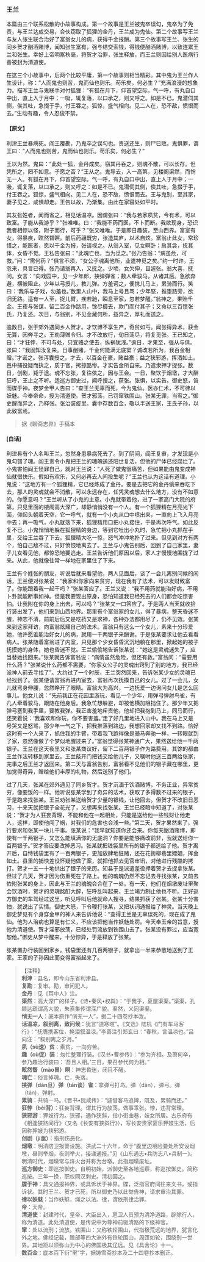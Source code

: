 <script type="text/javascript">
    var head = document.getElementsByTagName('head')[0];
    cssURL = '/public/liao.css';
    linkTag = document.createElement('link');
    linkTag.href = cssURL;
    linkTag.setAttribute('type','text/css');
    linkTag.setAttribute('rel','stylesheet');
    head.appendChild(linkTag);
</script>
### 王兰

本篇由三个联系松散的小故事构成。第一个故事是王兰被鬼卒误勾，鬼卒为了免责，与王兰达成交易，合伙窃取了狐狸的金丹，王兰成为鬼仙。第二个故事写王兰与友人张生联合治好了富翁女儿的病，获得千金报酬。第三个故事写王兰、张生的同乡贺才酗酒赌博，闻知张生富有，强与结交索钱，得钱便酗酒赌博，以致连累王兰和张生。幸好上帝明察秋毫，将贺才治罪，张生释放，而王兰则因给别人医病行善被封为清道使。

在这三个小故事中，后两个比较平庸，第一个故事则相当精彩。其中鬼为王兰作人生设计，称：“人而鬼也则苦，鬼而仙也则乐。苟乐矣，何必生？”充满浪漫的想象力。描写王兰与鬼联手对付狐狸：“有狐在月下，仰首望空际，气一呼，有丸自口中出，直上入于月中；一吸，辄复落，以口承之，则又呼之。如是不已。鬼潜伺其侧，俟其吐，急掇于手，付王吞之。狐惊，盛气相向。见二人在，恐不敌，愤恨而去。”生动有趣，令人忍俊不禁。

#### 【原文】
<section>

利津王兰暴病死。阎王覆勘，乃鬼卒之误勾也。责送还生，则尸已败。鬼惧罪，谓王曰：“人而鬼也则苦，鬼而仙也则乐。苟乐矣，何必生？”

王以为然。鬼曰：“此处一狐，金丹成矣。窃其丹吞之，则魂不散，可以长存。但凭所之，罔不如意。子愿之否？”王从之。鬼导去，入一高第，见楼阁渠然，而悄无一人。有狐在月下，仰首望空际。气一呼，有丸自口中出，直上人于月中；一吸，辄复落，以口承之，则又呼之：如是不已。鬼潜伺其侧，俟其吐，急掇于手，付王吞之。狐惊，盛气相向。见二人在，恐不敌，愤恨而去。王与鬼别，至其家，妻子见之，咸惧却走。王告以故，乃渐集。由此在家寝处如平时。

其友张姓者，闻而省之，相见话温凉。因谓张曰：“我与若家夙贫，今有术，可以致富。子能从我游乎？”张唯唯。曰：“我能不药而医，不卜而断。我欲现身，恐识我者相惊以怪，附子而行，可乎？”张又唯唯。于是即日趣装，至山西界。富室有女，得暴疾，眩然瞀瞑。前后药禳既穷，张造其庐，以术自炫。富翁止此女，常珍惜之，能医者，愿以千金为报，张请视之。从翁入室，见女瞑卧；启其衾，抚其体，女昏不觉。王私告张曰：“此魂亡也，当为觅之。”张乃告翁：“病虽危，可救。”问：“需何药？”俱言不须，“女公子魂离他所，业遣神觅之矣。”约一时许，王忽来，具言已得。张乃请翁再入，又抚之。少顷，女欠伸，目遽张。翁大喜，抚问。女言：“向戏园中，见一少年郎，挟弹弹雀；数人牵骏马，从诸其后。急欲奔避，横被阻止。少年以弓授儿，教儿弹。方羞诃之，便携儿马上，累骑而行。笑曰：‘我乐与子戏，勿羞也。’数里人山中，我马上号且骂；少年怒，推堕路旁，欲归无路。适有一人至，捉儿臂，疾若驰，瞬息至家，忽若梦醒。”翁神之，果贻千金。王夜与张谋，留二百金作路用，馀尽摄去，款门而付其子；又命以三百馈张氏，乃复还。次日，与翁别，不见金藏何所，益异之，厚礼而送之。

逾数日，张于郊外遇同乡人贺才。才饮博不享生产，奇贫如丐。闻张得异术，获金无算，因奔寻之。王劝薄赠令归。才不改放行，旬日荡尽，将复觅张。王已知之，曰：“才狂悖，不可与处，只宜赂之使去，纵祸犹浅。”逾日，才果至，强从与俱。张曰：“我固知汝复来。日事酗赌，千金何能满无底窦？诚改若所为，我百金相赠。”才诺之。张泻囊授之。才去，以百金在豪，赌益豪；益之狭邪游，挥洒如土。邑中捕役疑而执之，质于官，拷掠酷惨。才实告金所自来。乃遣隶押才捉张。数日，创剧，毙于途。魂不忘张，复往依之，因与王会。一日，聚饮于烟墩，才大醉狂呼，王止之不听。适巡方御史过，闻呼搜之，获张。张惧，以实告。御史怒，笞而牒于神。夜梦金甲人告曰：“查王兰无辜而死，今为鬼仙。医亦仁术，不可律以妖魅。今奉帝命，授为清道使。贺才邪荡，已罚窜铁围山。张某无罪，当宥之。”御史醒而异之，乃释张。张治装旋里。囊中存数百金，敬以半送王家，王氏子孙，以此致富焉。

</section>

> 据《聊斋志异》手稿本

#### [白话]
<aside>

利津县有个人名叫王兰，忽然身患暴病死去了。到了阴间，阎王复审，才发现是小鬼勾错了魂。阎王责令小鬼把王兰的魂魄送还阳世复活，但他的尸体已经腐烂了。小鬼害怕阎王怪罪自己，就对王兰说：“人死了做鬼很痛苦，但如果能由鬼变成神仙就很快乐。假如有欢乐，又何必再去人间投生呢？”王兰也认为这话有道理。小鬼说：“这地方有一个狐狸精，它已经炼成了金丹。要是去把它的金丹偷来吞吃下去，那人的灵魂就会不消散，可以永远存在，任凭灵魂想去什么地方，没有不如意的。你愿意吗？”王兰听从了小鬼的主意。小鬼就带着他，进了一家高门大院的府第，只见里面的楼阁高大深广，却静悄悄没有一个人。有一个狐狸精在月亮光下面，仰起头朝着天空，它一呼气，就有一个小丸从口中喷出来，一直向上飞入月亮中去；再一吸气，小丸就落下来，狐狸精用口把小丸接住，于是再次呼气。如此反复不已。小鬼悄悄地躲在狐狸精的身边，等到它吐出小丸时，急忙把小丸抓在手里，交给王兰吞了下去。狐狸精大吃一惊，怒气冲冲地扑了过来。但见到对方有两个，怕自己敌不过，只好愤恨地离去了。王兰与小鬼告别后，回到了自己家里，妻子儿女看见他，都惊恐地要逃走。王兰告诉他们原因以后，家人才慢慢地围拢了过来。从此，他就像往常一样地在家里住了下来。

王兰有个姓张的朋友，听说后就来看望他，两人见面后，谈了一会儿离别问候的闲话，王兰便对张某说：“我家和你家向来贫穷，现在我有了法术，可以发财致富了。你能跟着我一起干吗？”张某答应了。王兰又说：“我不用药就能治好病，不用卜卦就能断事如神。但是我要现出原身，恐怕知道我已经死去的人们都会吃惊害怕。让我附在你的身上出去，可以吗？”张某又一口答应了。于是两人当天就收拾行装出发了，他们来到山西地界。那里有个富翁家的女儿，得了暴病，整天昏迷不醒，神志不清，前前后后又是吃药又是求神，各种办法都用尽了，仍不见效。张某来到这家拜访，向富翁炫耀自己的法术。富翁只有这么一个女儿，素来十分珍爱她，他许愿谁能治好女儿的病，就用一千两银子来酬谢。于是张某要求让他去看看病人。张某随着富翁进了内室，只见那个少女昏昏沉沉地躺在那里，掀起她的被子抚摸她的身体，她也昏迷不觉。王兰偷偷地告诉张某说：“她这是灵魂迷失了，应当替她找回来。”张某就告诉富翁说：“病情虽然危险，但还有救。”富翁问：“需要用什么药？”张某说什么药都不需要，“你家女公子的灵魂出窍到了别的地方，我已经派神人前去寻找了”。大约过了一个时辰，王兰突然回来，告诉张某少女的灵魂已经找到了。张某便请富翁再进内室去，富翁再次抚摸自己的女儿。过了一会儿，女儿就弯身伸腰，忽然睁开了眼睛。富翁大为高兴，一边抚爱一边询问女儿是怎么回事儿。他女儿说：“先前我正在花园里游玩，看见一个少年，用弹弓弹射鸟雀，有几人牵着骏马，跟随在他身后。我急忙想躲避，却被他横加阻挡住了。那少年又把弹弓塞到我手里，要教我弹。我正害羞地斥责他，他却把我抱到马上，同马而行，还笑着说：‘我喜欢和你玩，你不要害羞。’走了好几里地进入山中。我在马上又是号哭又是怒骂，那少年一气之下，把我推落到路边，我想回家却又找不到路。恰好这时有一个人来了，抓住我的手臂，带着我飞跑得像是骑马奔驰一样，一转眼就到了家，忽然像做了个梦似地醒过来了。”富翁觉得张某神通广大，果然送给他一千两银子。王兰在这天夜里又和张某商议好，留下二百两银子作为路费用，其馀的都由王兰作法转移到家里去。王兰敲开门把钱交给他儿子，又嘱咐他送三百两给张家，完事之后王兰才返回来。第二天与富翁告别，富翁看不见他们的银子藏在哪里，更加觉得奇异，赠给他们丰厚的礼物，然后送别了他们。

过了几天，张某在郊外遇见了同乡贺才。贺才沉湎于饮酒赌博，不务正业，异常贫穷，像要饭的一样。他听说张某学到了奇异的法术，获取了多得数不过来的银子，于是跑来找张某。王兰劝张某送给贺才少量的银钱，让他回去。但贺才不改旧日恶习，十来天就把银子全花光了，又想再来找张某。王兰已经暗中知道了，对张某说：“贺才为人狂妄背理，不能和他在一起相处，只能是送给他一些钱财让他走人，这样，即使他闯了祸，对我们的危害也会浅一些。”第二天，贺才果然来了，强行要求和张某一块儿干事。张某说：“我早就知道你还会来。你每天酗酒赌博，即使有一千两银子，又怎么能填满你的无底洞？你要是能够痛改前非，我就送给你一百两银子。”贺才答应要改掉恶习。张某就把钱袋里所有的银子都送给了他。贺才离开后，自恃钱袋里有了一百两银子，更加放肆地狂赌，还在花街柳巷里嫖娼，挥金如土。县里的捕快差役怀疑他做了案，就把他抓去见官审讯，对他进行残酷的拷打。贺才一五一十地供出了银子的来历。知县于是派遣差役押着贺才去捉拿张某。但过了几天，贺才因为伤重死在了路上。他的魂魄仍然不忘记去寻找张某，又前去依附张某的身上，因此与王兰的魂魄会合在了一处。有一天，他们在烟墩废址里聚会饮酒时，贺才的灵魂酩酊大醉，狂呼乱叫起来，王兰竭力制止他也不听。正好巡方御史的车驾经过这里，听见呼叫后他就命人搜寻，结果抓获了张某。张某十分害怕，就说出了实情。御史大怒，下令鞭打张某，又把状词通报给了神灵。当天晚上御史梦见有个身穿金甲的神人来告诉他说：“查得王兰是无辜误死的，现在成了鬼仙。他为人治病也算是有仁义，不应该把他当作妖魅处罚。今天奉玉帝的旨意，授他为清道使。贺才淫邪放荡，已经处罚流放到铁围山去了。张某没有罪过，应当宽恕他。”御史从梦中醒来，十分惊异，于是释放了张某。

张某置办行装回到家乡。钱袋里还有几百两银子，就拿出一半来恭敬地送到了王家。王家的子孙因此而变得富裕起来了。

</aside>

> 【注释】  
<b>利津</b>：县名，即今山东省利津县。  
<b>复勘</b>：复审。勘，审问犯人。  
<b>金丹</b>：见《耳中人》注。  
<b>渠然</b>：高大深广的样子。《诗•秦风•权舆》：“于我乎，夏屋渠渠。”渠渠，孔颖达疏谓高大貌，朱熹集传谓深广貌。渠然，义同渠渠。  
<b>悄无一人</b>：底本原作“俏无一人”，据二十四卷抄本改。  
<b>话温凉，叙别离，致问候</b>：犹言“道寒暄”。《文选》陆机《门有车马客行》：“抚膺携客位，掩泪叙温凉。”李善注引郑玄曰：“春秋，言温凉也。”吕向注：“叙别离之岁月。”  
<b>夙（sù速）贫</b>：素贫，一向穷苦。  
<b>趣（cù促）装</b>：匆忙整理行装。《汉书•曹参传》</b>：“参为齐相。及萧何卒，参乃趣治行装曰：‘吾且人相。’三日，果召参代何为相。”  
<b>眩然瞀（mào冒）瞑</b>：神志昏迷，闭目不醒。  
<b>魂亡</b>：俗言掉魂。亡，失落。  
<b>挟弹（dàn旦）弹（tán谈）雀</b>：拿弹弓打鸟。弹（dàn），弹弓。弹（tán)，弹射。  
<b>累骑</b>：共骑一马。《晋书•阮咸传》：“遽借客马追婢，既及，累骑而还。”  
<b>狂悖（bèi背）</b>：狂妄背理。谓其行为放荡，做事乖张。悖，违背常理。  
<b>狭邪游</b>：狎妓行为。狭邪，通作狭斜，指小街曲巷，妓女所居。古乐府有《相逢狭路间行》（又名《长安有狭斜行》），写长安贵家宴乐狎妓生活，后因称狎妓为狭邪游。  
<b>创剧（jí亟）</b>：指刑伤恶化。  
<b>烟墩</b>：明清防卫报警设施。洪武二十六年，命于“腹里边境险要处所安设烟墩，昼则举烟，夜则举火，接递通报。”见《山东通志•兵防志八•兵制一》。明清时代，烟墩常与烽火台并称为台墩。此指烟墩废址。  
<b>巡方御史</b>：即巡按御史。自明初始，派御史至各地巡察，称巡按御史。简称巡按。三年一换，职权同汉刺史。清初因之。  
<b>牒于神</b>：具文通报神界，或具诉状于神界。牒，泛指官府间往来文书，或指诉状。其时王兰、贺才已死，所以御史乃以此举告神，请求审治其罪。  
<b>律以妖魅</b>：当作妖魅，绳之以法。律，谓依刑律治罪。  
<b>帝</b>：天帝。  
<b>清道使</b>：封建时代，皇帝、大臣出入，扈卫人员预为清净道路，辟除行人，称为清道。此处清道使，是传说中为尊神前驱清路的下级神官。  
<b>窜</b>：处以流刑；流放。铁围山：又称铁轮围山，代指极荒远的地界，犹言化外之地。佛经记载，赡部等四大洲外有铁轮围山，周匝如轮，围绕别一世界。其地距以须弥山为中心的佛国极其辽远。见《具舍论》十一。  
<b>数百金</b>：底本百下衍“里”字，据铸雪斋抄本及二十四卷抄本删正。  
